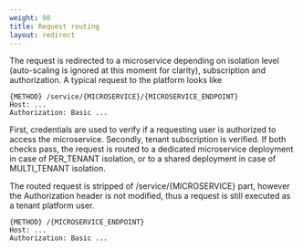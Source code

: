 ```yaml
---
weight: 90
title: Request routing
layout: redirect
---
```


The request is redirected to a microservice depending on isolation level (auto-scaling is ignored at this moment for clarity), subscription and authorization. A typical request to the platform looks like

    {METHOD} /service/{MICROSERVICE}/{MICROSERVICE_ENDPOINT} 
    Host: ...
    Authorization: Basic ...

First, credentials are used to verify if a requesting user is authorized to access the microservice. Secondly, tenant subscription is verified. If both checks pass, the request is routed to a dedicated microservice deployment in case of PER_TENANT isolation, or to a shared deployment in case of MULTI_TENANT isolation. 

The routed request is stripped of /service/{MICROSERVICE} part, however the Authorization header is not modified, thus a request is still executed as a tenant platform user. 

    {METHOD} /{MICROSERVICE_ENDPOINT} 
    Host: ...
    Authorization: Basic ...
